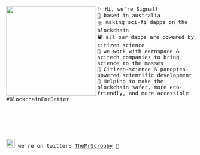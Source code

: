 <img align="left" width="240" src="https://avatars.githubusercontent.com/u/78838067?s=200&v=4"> <samp> ✨ Hi, we're Signal! <br>
  🌁 based in australia <br>
  🛸 making sci-fi dapps on the blockchain <br>
  📽 all our dapps are powered by citizen science <br>
  📖 we work with aerospace & scitech companies to bring science to the masses <br> 
  🧪 Citizen-science & panoptes-powered scientific development <br>
  🧱 Helping to make the blockchain safer, more eco-friendly, and more accessible #BlockchainForBetter
   </samp>

<br><br><br><br><br>
<samp><img src="https://img.icons8.com/color/2x/twitter.png" width="23"> we're on twitter: [TheMrScrooby](https://www.twitter.com/TheMrScrooby) 💭
<br><br><br>
  
  <!--
### The team
  
** Liam Arbuckle


[![trophy](https://github-profile-trophy.vercel.app/?username=Gizmotronn&theme=nord&title=MultiLanguage,Organizations,Followers,Commits,Repositories)](https://github.com/ryo-ma/github-profile-trophy)
  
[![spotify-github-profile](https://spotify-github-profile.vercel.app/api/view?uid=22thftxib35zraloo4ct2unwa&cover_image=true&theme=novatorem)](https://github.com/kittinan/spotify-github-profile) <br>




<!--

**Here are some ideas to get you started:**

🙋‍♀️ A short introduction - what is your organization all about?
🌈 Contribution guidelines - how can the community get involved?
👩‍💻 Useful resources - where can the community find your docs? Is there anything else the community should know?
🍿 Fun facts - what does your team eat for breakfast?
🧙 Remember, you can do mighty things with the power of [Markdown](https://guides.github.com/features/mastering-markdown/)
-->
